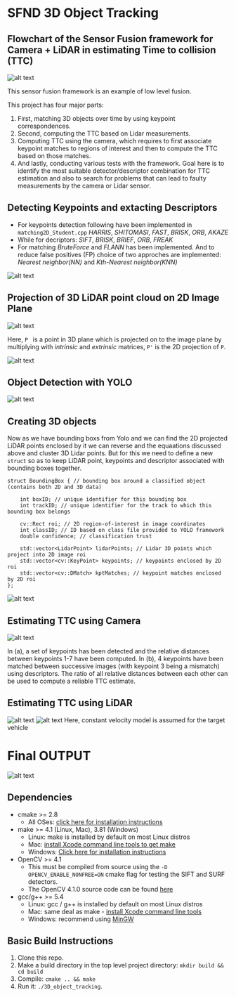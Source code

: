 # SFND 3D Object Tracking

## Flowchart of the Sensor Fusion framework for Camera + LiDAR in estimating Time to collision (TTC)

![alt text](https://github.com/curio-code/Udacity-SensorFusion-Nanodegree-Camera/blob/master/images/codeFlow.png)

This sensor fusion framework is an example of low level fusion.

This project has four major parts: 
1. First, matching 3D objects over time by using keypoint correspondences. 
2. Second, computing the TTC based on Lidar measurements. 
3. Computing TTC using the camera, which requires to first associate keypoint matches to regions of interest and then to compute the TTC based on those matches. 
4. And lastly, conducting various tests with the framework. Goal here is to identify the most suitable detector/descriptor combination for TTC estimation and also to search for problems that can lead to faulty measurements by the camera or Lidar sensor.

## Detecting Keypoints and extacting Descriptors
* For keypoints detection following have been implemented in ```matching2D_Student.cpp```
  *HARRIS*, *SHITOMASI*, *FAST*, *BRISK*, *ORB*, *AKAZE*
* While for decriptors: *SIFT*, *BRISK*, *BRIEF*, *ORB*, *FREAK*
* For matching *BruteForce* and *FLANN* has been implemented. And to reduce false positives (FP) choice of two approches are implemented: *Nearest neighbor(NN)* and *Kth-Nearest neighbor(KNN)*

![alt text](https://github.com/curio-code/Udacity-SensorFusion-Nanodegree-Camera/blob/master/images/ptsMatch.jpg)

## Projection of 3D LiDAR point cloud on 2D Image Plane
![alt text](https://github.com/curio-code/Udacity-SensorFusion-Nanodegree-Camera/blob/master/images/eq_Lidar-cam.png)

Here, ```P ``` is a point in 3D plane which is projected on to the image plane by multiplying with *intrinsic* and *extrinsic* matrices, ``` P' ``` is the 2D projection of ```P```.

![alt text](https://github.com/curio-code/Udacity-SensorFusion-Nanodegree-Camera/blob/master/images/Cam-LidarProj.png)

## Object Detection with YOLO
![alt text](https://github.com/curio-code/Udacity-SensorFusion-Nanodegree-Camera/blob/master/images/yolo.png)

## Creating 3D objects
Now as we have bounding boxs from Yolo and we can find the 2D projected LiDAR points enclosed by it we can reverse and the equaations  discussed above and cluster 3D Lidar points. But for this we need to define a new ```struct``` so as to keep LiDAR point, keypoints and descriptor associated with bounding boxes together.

```
struct BoundingBox { // bounding box around a classified object (contains both 2D and 3D data)

    int boxID; // unique identifier for this bounding box
    int trackID; // unique identifier for the track to which this bounding box belongs

    cv::Rect roi; // 2D region-of-interest in image coordinates
    int classID; // ID based on class file provided to YOLO framework
    double confidence; // classification trust

    std::vector<LidarPoint> lidarPoints; // Lidar 3D points which project into 2D image roi
    std::vector<cv::KeyPoint> keypoints; // keypoints enclosed by 2D roi
    std::vector<cv::DMatch> kptMatches; // keypoint matches enclosed by 2D roi
};
```
![alt text](https://github.com/curio-code/Udacity-SensorFusion-Nanodegree-Camera/blob/master/images/LidarBBox.png)

## Estimating TTC using Camera
![alt text](https://github.com/curio-code/Udacity-SensorFusion-Nanodegree-Camera/blob/master/images/TTC_Cam_3.jpg)

In (a), a set of keypoints has been detected and the relative distances between keypoints 1-7 have been computed. In (b), 4 keypoints have been matched between successive images (with keypoint 3 being a mismatch) using descriptors. The ratio of all relative distances between each other can be used to compute a reliable TTC estimate.

## Estimating TTC using LiDAR
![alt text](https://github.com/curio-code/Udacity-SensorFusion-Nanodegree-Camera/blob/master/images/TTC_Lid_1.png)
![alt text](https://github.com/curio-code/Udacity-SensorFusion-Nanodegree-Camera/blob/master/images/TTC_Lid_2.png)
Here, constant velocity model is assumed for the target vehicle

# Final OUTPUT
![alt text](https://github.com/curio-code/Udacity-SensorFusion-Nanodegree-Camera/blob/master/images/Result.png)


## Dependencies
* cmake >= 2.8
  * All OSes: [click here for installation instructions](https://cmake.org/install/)
* make >= 4.1 (Linux, Mac), 3.81 (Windows)
  * Linux: make is installed by default on most Linux distros
  * Mac: [install Xcode command line tools to get make](https://developer.apple.com/xcode/features/)
  * Windows: [Click here for installation instructions](http://gnuwin32.sourceforge.net/packages/make.htm)
* OpenCV >= 4.1
  * This must be compiled from source using the `-D OPENCV_ENABLE_NONFREE=ON` cmake flag for testing the SIFT and SURF detectors.
  * The OpenCV 4.1.0 source code can be found [here](https://github.com/opencv/opencv/tree/4.1.0)
* gcc/g++ >= 5.4
  * Linux: gcc / g++ is installed by default on most Linux distros
  * Mac: same deal as make - [install Xcode command line tools](https://developer.apple.com/xcode/features/)
  * Windows: recommend using [MinGW](http://www.mingw.org/)

## Basic Build Instructions

1. Clone this repo.
2. Make a build directory in the top level project directory: `mkdir build && cd build`
3. Compile: `cmake .. && make`
4. Run it: `./3D_object_tracking`.
